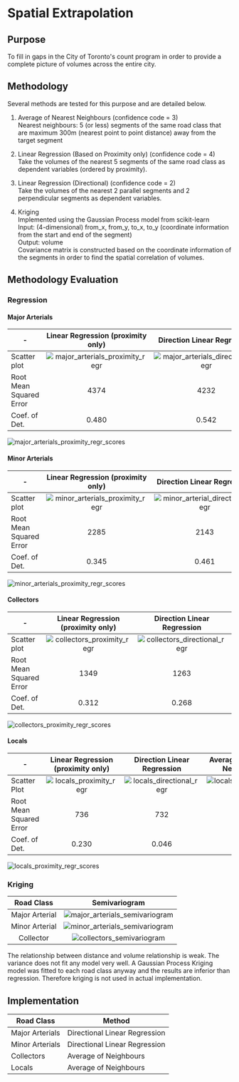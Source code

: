 # Spatial Extrapolation

## Purpose
To fill in gaps in the City of Toronto's count program in order to provide a complete picture of volumes across the entire city.

## Methodology
Several methods are tested for this purpose and are detailed below.

1. Average of Nearest Neighbours  (confidence code = 3)  
Nearest neighbours: 5 (or less) segments of the same road class that are maximum 300m (nearest point to point distance) away from the target segment

2. Linear Regression (Based on Proximity only)  (confidence code = 4)  
Take the volumes of the nearest 5 segments of the same road class as dependent variables (ordered by proximity).

3. Linear Regression (Directional)  (confidence code = 2)  
Take the volumes of the nearest 2 parallel segments and 2 perpendicular segments as dependent variables.

4. Kriging   
Implemented using the Gaussian Process model from scikit-learn  
Input: (4-dimensional) from_x, from_y, to_x, to_y (coordinate information from the start and end of the segment)  
Output: volume  
Covariance matrix is constructed based on the coordinate information of the segments in order to find the spatial correlation of volumes.

## Methodology Evaluation
### Regression
#### Major Arterials
-|Linear Regression (proximity only) | Direction Linear Regression | Average of Nearest Neighbours|
-|:-----------------------------------:|:----------------------------:|:------------------------------:|
Scatter plot| ![major_arterials_proximity_regr](img/major_arterials_proximity_regr.png)|![major_arterials_directional_regr](img/major_arterials_directional_regr.png)|![major_arterials_neighbour_avg](img/major_arterials_neighbour_avg.png)|
Root Mean Squared Error|4374|4232|4554|
Coef. of Det.|0.480|0.542|0.492

![major_arterials_proximity_regr_scores](img/major_arterials_proximity_regr_scores.png)

#### Minor Arterials
-|Linear Regression (proximity only) | Direction Linear Regression| Average of Nearest Neighbours|
-|:-----------------------------------:|:----------------------------:|:------------------------------:|
Scatter plot| ![minor_arterials_proximity_regr](img/minor_arterials_proximity_regr.png)|![minor_arterial_directional_regr](img/minor_arterials_directional_regr.png)|![minor_arterial_neighbour_avg](img/minor_arterials_neighbour_avg.png)|
Root Mean Squared Error|2285|2143|2067|
Coef. of Det.|0.345|0.461|0.341|

![minor_arterials_proximity_regr_scores](img/minor_arterials_proximity_regr_scores.png)

#### Collectors
-|Linear Regression (proximity only) | Direction Linear Regression| Average of Nearest Neighbours|
-|:-----------------------------------:|:----------------------------:|:------------------------------:|
Scatter plot| ![collectors_proximity_regr](img/collectors_proximity_regr.png)|![collectors_directional_regr](img/collectors_directional_regr.png)|![collectors_neighbour_avg](img/collectors_neighbour_avg.png)|
Root Mean Squared Error|1349|1263|1233|
Coef. of Det.|0.312|0.268|0.364|

![collectors_proximity_regr_scores](img/collectors_proximity_regr_scores.png)

#### Locals
-|Linear Regression (proximity only) | Direction Linear Regression| Average of Nearest Neighbours|
-|:-----------------------------------:|:----------------------------:|:------------------------------:|
Scatter Plot|![locals_proximity_regr](img/locals_proximity_regr.png)|![locals_directional_regr](img/locals_directional_regr.png)|![locals_neighbour_avg](img/locals_neighbour_avg.png)|
Root Mean Squared Error|736|732|718|
Coef. of Det.|0.230|0.046|0.213|

![locals_proximity_regr_scores](img/locals_proximity_regr_scores.png)

### Kriging
|Road Class|Semivariogram|
|:----------:|:-------------:|
|Major Arterial|![major_arterials_semivariogram](img/major_arterials_semivariogram.png)|
|Minor Arterial|![minor_arterials_semivariogram](img/minor_arterials_semivariogram.png)|
|Collector|![collectors_semivariogram](img/collectors_semivariogram.png)|

The relationship between distance and volume relationship is weak. The variance does not fit any model very well. A Gaussian Process Kriging model was fitted to each road class anyway and the results are inferior than regression. Therefore kriging is not used in actual implementation.

## Implementation

|Road Class|Method|
|----------|------|
|Major Arterials|Directional Linear Regression|
|Minor Arterials|Directional Linear Regression|
|Collectors|Average of Neighbours|
|Locals|Average of Neighbours|

